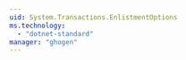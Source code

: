 ```yaml
---
uid: System.Transactions.EnlistmentOptions
ms.technology: 
  - "dotnet-standard"
manager: "ghogen"
---
```

